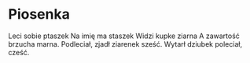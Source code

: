 # Piosenka
Leci sobie ptaszek
Na imię ma staszek
Widzi kupke ziarna
A zawartość brzucha marna.
Podleciał, zjadł ziarenek sześć.
Wytarł dziubek poleciał, cześć.
